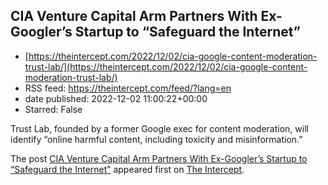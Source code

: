 ## CIA Venture Capital Arm Partners With Ex-Googler’s Startup to “Safeguard the Internet”
 - [https://theintercept.com/2022/12/02/cia-google-content-moderation-trust-lab/](https://theintercept.com/2022/12/02/cia-google-content-moderation-trust-lab/)
 - RSS feed: https://theintercept.com/feed/?lang=en
 - date published: 2022-12-02 11:00:22+00:00
 - Starred: False

<p>Trust Lab, founded by a former Google exec for content moderation, will identify “online harmful content, including toxicity and misinformation.”</p>
<p>The post <a href="https://theintercept.com/2022/12/02/cia-google-content-moderation-trust-lab/" rel="nofollow">CIA Venture Capital Arm Partners With Ex-Googler’s Startup to “Safeguard the Internet”</a> appeared first on <a href="https://theintercept.com" rel="nofollow">The Intercept</a>.</p>
